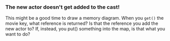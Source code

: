 ### The new actor doesn't get added to the cast!
This might be a good time to draw a memory diagram. When you `get()` the
movie key, what reference is returned? Is that the reference you add the
new actor to? If, instead, you put() something into the map, is that
what you want to do?
